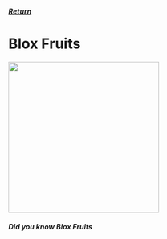 <html>
  <head>
    <title>Ian's Wiki - Blox Fruits</title>
  </head>
  <body>
    <h5>
      <a href="index.md">Return</a>
    </h5>
    <h1>Blox Fruits</h1>
    <img src="https://static.wikia.nocookie.net/roblox-blox-piece/images/4/40/Dragon_%28West%29_Fruit.png/revision/latest/scale-to-width/360?cb=20241222155217" width=300 height=300>
    <h5>
      <p>
        Did you know Blox Fruits
      </p>
    </h5>
  </body>
</html>
